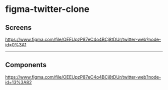 # figma-twitter-clone

## Screens
https://www.figma.com/file/OEEUpzP87eC4o4BCj8tDUr/twitter-web?node-id=0%3A1

<hr>

## Components
https://www.figma.com/file/OEEUpzP87eC4o4BCj8tDUr/twitter-web?node-id=13%3A82

